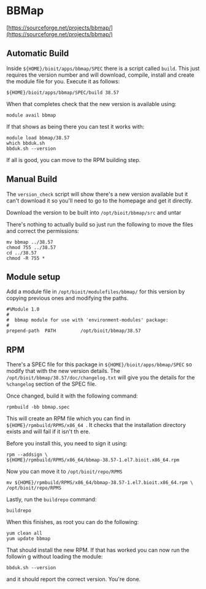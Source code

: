 # BBMap

[https://sourceforge.net/projects/bbmap/](https://sourceforge.net/projects/bbmap/)

## Automatic Build

Inside `${HOME}/bioit/apps/bbmap/SPEC` there is a script called `build`. This just requires the version number and will download, compile, install and create the module file for you. Execute it as follows:

    ${HOME}/bioit/apps/bbmap/SPEC/build 38.57

When that completes check that the new version is available using:

    module avail bbmap

If that shows as being there you can test it works with:

    module load bbmap/38.57
    which bbduk.sh
    bbduk.sh --version

If all is good, you can move to the RPM building step.

## Manual Build

The `version_check` script will show there's a new version available but it can't download it so you'll need to go to the homepage and get it directly.

Download the version to be built into `/opt/bioit/bbmap/src` and untar

There's nothing to actually build so just run the following to move the files and correct the permissions:

    mv bbmap ../38.57
    chmod 755 ../38.57
    cd ../38.57
    chmod -R 755 *

## Module setup

Add a module file in `/opt/bioit/modulefiles/bbmap/` for this version by copying previous ones and modifying the paths.

    #%Module 1.0
    #
    #  bbmap module for use with 'environment-modules' package:
    #
    prepend-path  PATH         /opt/bioit/bbmap/38.57

## RPM

There's a SPEC file for this package in `${HOME}/bioit/apps/bbmap/SPEC` so modify that with the new version details. The `/opt/bioit/bbmap/38.57/doc/changelog.txt` will give you the details for the `%changelog` section of the SPEC file.

Once changed, build it with the following command:

    rpmbuild -bb bbmap.spec

This will create an RPM file which you can find in `${HOME}/rpmbuild/RPMS/x86_64
`. It checks that the installation directory exists and will fail if it isn't th
ere.

Before you install this, you need to sign it using:

    rpm --addsign \
    ${HOME}/rpmbuild/RPMS/x86_64/bbmap-38.57-1.el7.bioit.x86_64.rpm

Now you can move it to `/opt/bioit/repo/RPMS`

    mv ${HOME}/rpmbuild/RPMS/x86_64/bbmap-38.57-1.el7.bioit.x86_64.rpm \
    /opt/bioit/repo/RPMS

Lastly, run the `buildrepo` command:

    buildrepo

When this finishes, as root you can do the following:

    yum clean all
    yum update bbmap

That should install the new RPM. If that has worked you can now run the followin
g without loading the module:

    bbduk.sh --version

and it should report the correct version. You're done.

